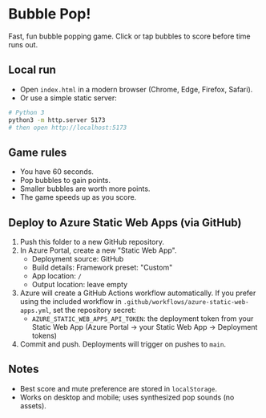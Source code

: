 # Bubble Pop!

Fast, fun bubble popping game. Click or tap bubbles to score before time runs out.

## Local run

- Open `index.html` in a modern browser (Chrome, Edge, Firefox, Safari).
- Or use a simple static server:

```bash
# Python 3
python3 -m http.server 5173
# then open http://localhost:5173
```

## Game rules

- You have 60 seconds.
- Pop bubbles to gain points.
- Smaller bubbles are worth more points.
- The game speeds up as you score.

## Deploy to Azure Static Web Apps (via GitHub)

1. Push this folder to a new GitHub repository.
2. In Azure Portal, create a new "Static Web App".
   - Deployment source: GitHub
   - Build details: Framework preset: "Custom"
   - App location: `/`
   - Output location: leave empty
3. Azure will create a GitHub Actions workflow automatically. If you prefer using the included workflow in `.github/workflows/azure-static-web-apps.yml`, set the repository secret:
   - `AZURE_STATIC_WEB_APPS_API_TOKEN`: the deployment token from your Static Web App (Azure Portal → your Static Web App → Deployment tokens)
4. Commit and push. Deployments will trigger on pushes to `main`.

## Notes

- Best score and mute preference are stored in `localStorage`.
- Works on desktop and mobile; uses synthesized pop sounds (no assets).
